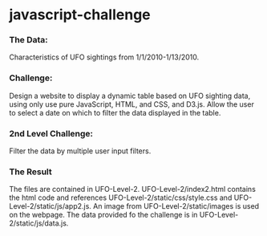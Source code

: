 # javascript-challenge

### The Data:
Characteristics of UFO sightings from 1/1/2010-1/13/2010.  
### Challenge: 
Design a website to display a dynamic table based on UFO sighting data, using only use pure JavaScript, HTML, and CSS, and D3.js. Allow the user to select a date on which to filter the data displayed in the table.
### 2nd Level Challenge:  
Filter the data by multiple user input filters.
### The Result
The files are contained in UFO-Level-2.  UFO-Level-2/index2.html contains the html code and references UFO-Level-2/static/css/style.css and UFO-Level-2/static/js/app2.js. An image from UFO-Level-2/static/images is used on the webpage. The data provided fo the challenge is in UFO-Level-2/static/js/data.js.
